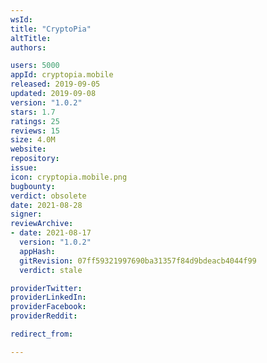 ```yaml
---
wsId: 
title: "CryptoPia"
altTitle: 
authors:

users: 5000
appId: cryptopia.mobile
released: 2019-09-05
updated: 2019-09-08
version: "1.0.2"
stars: 1.7
ratings: 25
reviews: 15
size: 4.0M
website: 
repository: 
issue: 
icon: cryptopia.mobile.png
bugbounty: 
verdict: obsolete
date: 2021-08-28
signer: 
reviewArchive:
- date: 2021-08-17
  version: "1.0.2"
  appHash: 
  gitRevision: 07ff59321997690ba31357f84d9bdeacb4044f99
  verdict: stale

providerTwitter: 
providerLinkedIn: 
providerFacebook: 
providerReddit: 

redirect_from:

---
```



